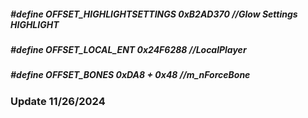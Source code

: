 ##### #define OFFSET_HIGHLIGHTSETTINGS 0xB2AD370 //Glow Settings HIGHLIGHT
##### #define OFFSET_LOCAL_ENT 0x24F6288       //LocalPlayer
##### #define OFFSET_BONES 0xDA8 + 0x48              //m_nForceBone

### Update 11/26/2024
